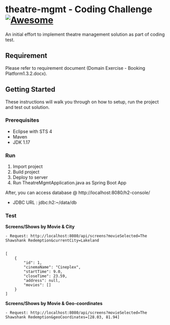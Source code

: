 # theatre-mgmt - Coding Challenge [![Awesome](https://cdn.rawgit.com/sindresorhus/awesome/d7305f38d29fed78fa85652e3a63e154dd8e8829/media/badge.svg)](https://github.com/sindresorhus/awesome)

An initial effort to implement theatre management solution as part of coding test.

## Requirement

Please refer to requirement document (Domain Exercise - Booking Platform1.3.2.docx). 

## Getting Started

These instructions will walk you through on how to setup, run the project and test out solution.

### Prerequisites

* Eclipse with STS 4
* Maven
* JDK 1.17

### Run

1. Import project
2. Build project
3. Deploy to server
4. Run TheatreMgmtApplication.java as Spring Boot App

After, you can access database @ http://localhost:8080/h2-console/
- JDBC URL : jdbc:h2:~/data/db 

### Test

__Screens/Shows by Movie & City__

```
- Request: http://localhost:8080/api/screens?movieSelected=The Shawshank Redemption&currentCity=Lakeland


[
    {
        "id": 1,
        "cinemaName": "Cineplex",
        "startTime": 9.0,
        "closeTime": 23.59,
        "address": null,
        "movies": []
    }
]

```
__Screens/Shows by Movie & Geo-coordinates__

```
- Request: http://localhost:8080/api/screens?movieSelected=The Shawshank Redemption&geoCoordinates=[28.03, 81.94]
```
